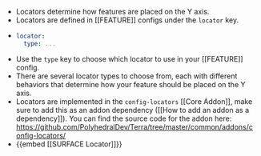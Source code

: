 - Locators determine how features are placed on the Y axis.
- Locators are defined in [[FEATURE]] configs under the `locator` key.
- ```yaml
  locator:
    type: ...
  ```
- Use the `type` key to choose which locator to use in your [[FEATURE]] config.
- There are several locator types to choose from, each with different behaviors that determine how your feature should be placed on the Y axis.
- Locators are implemented in the `config-locators` [[Core Addon]], make sure to add this as an addon dependency ([[How to add an addon as a dependency]]). You can find the source code for the addon here: https://github.com/PolyhedralDev/Terra/tree/master/common/addons/config-locators/
- {{embed [[SURFACE Locator]]}}